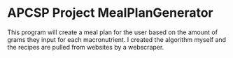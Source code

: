 # APCSP Project MealPlanGenerator
 This program will create a meal plan for the user based on the amount of grams they input for each macronutrient. I created the algorithm myself and the recipes are pulled from websites by a webscraper.
